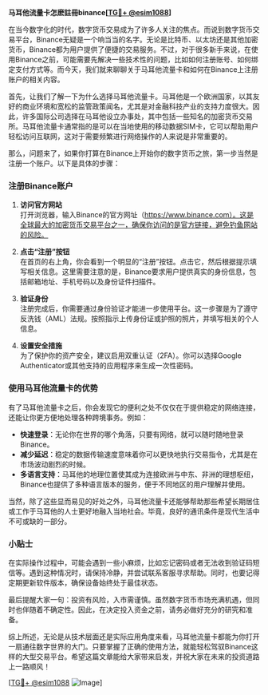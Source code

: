 **马耳他流量卡怎麽註冊binance[[TG💪+ @esim1088](https://t.me/s/esim1088)]**

在当今数字化的时代，数字货币交易成为了许多人关注的焦点。而说到数字货币交易平台，Binance无疑是一个响当当的名字。无论是比特币、以太坊还是其他加密货币，Binance都为用户提供了便捷的交易服务。不过，对于很多新手来说，在使用Binance之前，可能需要先解决一些技术性的问题，比如如何注册账号、如何绑定支付方式等。而今天，我们就来聊聊关于马耳他流量卡和如何在Binance上注册账户的相关内容。

首先，让我们了解一下为什么选择马耳他流量卡。马耳他是一个欧洲国家，以其友好的商业环境和宽松的监管政策闻名，尤其是对金融科技产业的支持力度很大。因此，许多国际公司选择在马耳他设立办事处，其中包括一些知名的加密货币交易所。马耳他流量卡通常指的是可以在当地使用的移动数据SIM卡，它可以帮助用户轻松访问互联网，这对于需要频繁进行网络操作的人来说是非常重要的。

那么，问题来了，如果你打算在Binance上开始你的数字货币之旅，第一步当然是注册一个账户。以下是具体的步骤：

### 注册Binance账户

1. **访问官方网站**  
   打开浏览器，输入Binance的官方网址（https://www.binance.com）。这是全球最大的加密货币交易平台之一，确保你访问的是官方链接，避免钓鱼网站的风险。

2. **点击“注册”按钮**  
   在首页的右上角，你会看到一个明显的“注册”按钮。点击它，然后根据提示填写相关信息。这里需要注意的是，Binance要求用户提供真实的身份信息，包括邮箱地址、手机号码以及身份证件扫描件。

3. **验证身份**  
   注册完成后，你需要通过身份验证才能进一步使用平台。这一步骤是为了遵守反洗钱（AML）法规。按照指示上传身份证或护照的照片，并填写相关的个人信息。

4. **设置安全措施**  
   为了保护你的资产安全，建议启用双重认证（2FA）。你可以选择Google Authenticator或其他支持的应用程序来生成一次性密码。

### 使用马耳他流量卡的优势

有了马耳他流量卡之后，你会发现它的便利之处不仅仅在于提供稳定的网络连接，还能让你更方便地处理各种跨境事务。例如：

- **快速登录**：无论你在世界的哪个角落，只要有网络，就可以随时随地登录Binance。
- **减少延迟**：稳定的数据传输速度意味着你可以更快地执行交易指令，尤其是在市场波动剧烈的时候。
- **多语言支持**：马耳他的地理位置使其成为连接欧洲与中东、非洲的理想枢纽，Binance也提供了多种语言版本的服务，便于不同地区的用户理解并使用。

当然，除了这些显而易见的好处之外，马耳他流量卡还能够帮助那些希望长期居住或工作于马耳他的人士更好地融入当地社会。毕竟，良好的通讯条件是现代生活中不可或缺的一部分。

### 小贴士

在实际操作过程中，可能会遇到一些小麻烦，比如忘记密码或者无法收到验证码短信等。遇到这种情况时，请保持冷静，并尝试联系客服寻求帮助。同时，也要记得定期更新软件版本，确保设备始终处于最佳状态。

最后提醒大家一句：投资有风险，入市需谨慎。虽然数字货币市场充满机遇，但同时也伴随着不确定性。因此，在决定投入资金之前，请务必做好充分的研究和准备。

综上所述，无论是从技术层面还是实际应用角度来看，马耳他流量卡都能为你打开一扇通往数字世界的大门。只要掌握了正确的使用方法，就能轻松驾驭Binance这样的大型交易平台。希望这篇文章能给大家带来启发，并祝大家在未来的投资道路上一路顺风！

[[TG💪+ @esim1088](https://t.me/s/esim1088) ![Image](https://i.postimg.cc/4NQfJmqS/Snipaste-2025-05-13-00-14-12.png)]